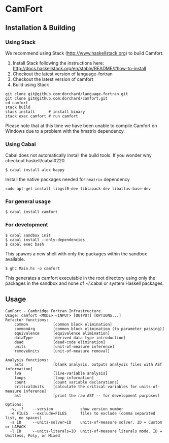 # CamFort

## Installation & Building

### Using Stack

We recommend using Stack (http://www.haskellstack.org) to build Camfort. 

 1. Install Stack following the instructions here: http://docs.haskellstack.org/en/stable/README/#how-to-install
 2. Checkout the latest version of language-fortran
 3. Checkout the latest version of camfort
 4. Build using Stack

```
git clone git@github.com:dorchard/language-fortran.git
git clone git@github.com:dorchard/camfort.git
cd camfort
stack build
stack install      # install binary
stack exec camfort # run camfort
```

Please note that at this time we have been unable to compile Camfort on Windows due to a problem with the hmatrix dependency. 

### Using Cabal

Cabal does not automatically install the build tools. If you wonder why
checkout haskell/cabal#220.

```
$ cabal install alex happy
```

Install the native packages needed for `hmatrix` dependency

```
sudo apt-get install libgsl0-dev liblapack-dev libatlas-base-dev
```

### For general usage

```
$ cabal install camfort
```

### For development

```
$ cabal sandbox init
$ cabal install --only-dependencies
$ cabal exec bash
```

This spawns a new shell with only the packages within the sandbox available.

```
$ ghc Main.hs -o camfort
```

This generates a camfort executable in the root directory using only the
packages in the sandbox and none of ~/.cabal or system Haskell packages.

## Usage

```
CamFort - Cambridge Fortran Infrastructure.
Usage: camfort <MODE> <INPUT> [OUTPUT] [OPTIONS...]
Refactor functions:
	common         	 [common block elimination]
	commonArg      	 [common block elimination (to parameter passing)]
	equivalence    	 [equivalence elimination]
	dataType       	 [derived data type introduction]
	dead           	 [dead-code elimination]
	units          	 [unit-of-measure inference]
	removeUnits    	 [unit-of-measure removal]

Analysis functions:
	asts           	 [blank analysis, outputs analysis files with AST information]
	lva            	 [live-variable analysis]
	loops          	 [loop information]
	count          	 [count variable declarations]
	criticalUnits  	 [calculate the critical variables for units-of-measure inference]
	ast            	 [print the raw AST -- for development purposes]

Options:
  -v, -?    --version            show version number
  -e FILES  --exclude=FILES      files to exclude (comma separated list, no spaces)
  -s ID     --units-solver=ID    units-of-measure solver. ID = Custom or LAPACK
  -l ID     --units-literals=ID  units-of-measure literals mode. ID = Unitless, Poly, or Mixed
```
